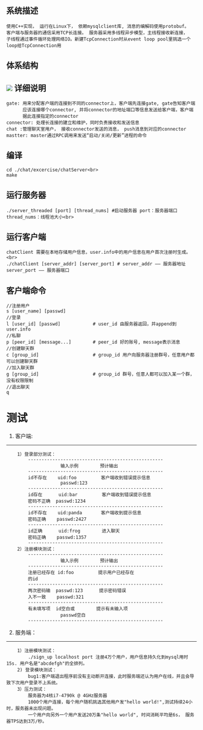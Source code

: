 系统描述
--------
    使用C++实现， 运行在Linux下， 依赖mysqlclient库, 消息的编解码使用protobuf。
    客户端与服务器的通信采用TCP长连接。 服务器采用多线程异步模型，主线程接收新连接，
    子线程通过事件循环处理网络IO。新建TcpConnection时从event loop pool里挑选一个
    loop给TcpConnection用
体系结构
--------
  ![](http://img1.51cto.com/attachment/201104/110349553.png)
详细说明
--------
    gate: 用来分配客户端的连接到不同的connector上，客户端先连接gate, gate告知客户端
          应该连接哪个connector, 并将connector的地址端口等信息发送给客户端，客户端
          据此连接指定的connector
    connector: 处理长连接的建立和维护，同时负责接收和发送信息
    chat :管理聊天室用户， 接收connector发送的消息， push消息到对应的connector
    mastter: master通过RPC调用来发送“启动/关闭/更新”进程的命令
    
编译
--------
    cd ./chat/excercise/chatServer<br>
    make

运行服务器
---------
    ./server_threaded [port] [thread_nums] #启动服务器 port：服务器端口 thread_nums：线程池大小<br>
运行客户端
---------
    chatClient 需要在本地存储用户信息，user.info中的用户信息在用户首次注册时生成。<br>
    ./chatClient [server_addr] [server_port] # server_addr —— 服务器地址 server_port —— 服务器端口
客户端命令
---------
    //注册用户
    s [user_name] [passwd] 
    //登录
    l [user_id] [passwd]            # user_id 由服务器返回，并append到user.info
    //私聊
    p [peer_id] [message...]        # peer_id 好的账号, message表示消息
    //创建聊天群
    c [group_id]                    # group_id 用户向服务器注册群号，任意用户都可以创建聊天群
    //加入聊天群
    g [group_id]                    # group_id 群号，任意人都可以加入某一个群，没有权限限制
    //退出聊天
    q
测试
====
1. 客户端:
---------    
        1）登录部分测试：
            --------------------------------------------------
                        输入示例        预计输出
            --------------------------------------------------
            id不存在    uid:foo         客户端收到错误提示信息
                        passwd:123
            --------------------------------------------------
            id存在      uid:bar         客户端收到错误提示信息
            密码不正确  passwd:1234
            --------------------------------------------------
            id不存在    uid:panda       客户端收到提示信息
            密码正确    passwd:2427     
            --------------------------------------------------
            id正确      uid:frog        进入聊天
            密码正确    passwd:1357     
            --------------------------------------------------
        2）注册模块测试：
            --------------------------------------------------
                        输入示例        预计输出
            --------------------------------------------------
            注册已经存在 id:foo         提示用户已经存在
            的id
            --------------------------------------------------
            两次密码输  passwd:123      提示密码错误
            入不一致    passwd:321  
            --------------------------------------------------
            有未填写项  id空白或        提示有未输入项
                        passwd空白  
            --------------------------------------------------
2. 服务端：
---------
        1）注册模块测试：
            ./sign_up localhost port 注册4万个用户，用户信息持久化到mysql用时15s. 用户名是"abcdefgh"的全排列。
        2) 登录模块测试：
            bug1:客户端退出程序前没有主动断开连接，此时服务端还认为用户在线，并且会导致下次用户登录不上系统。
        3）压力测试：
            服务器为4核i7-4790k @ 4GHz服务器
            1000个用户连接，每个用户随机挑选其他用户发"hello world!",测试持续24小时，服务器未出现问题。
            一个用户向另外一个用户发送20万条"hello world", 时间消耗平均是6s， 服务器TPS达到3万/秒。
